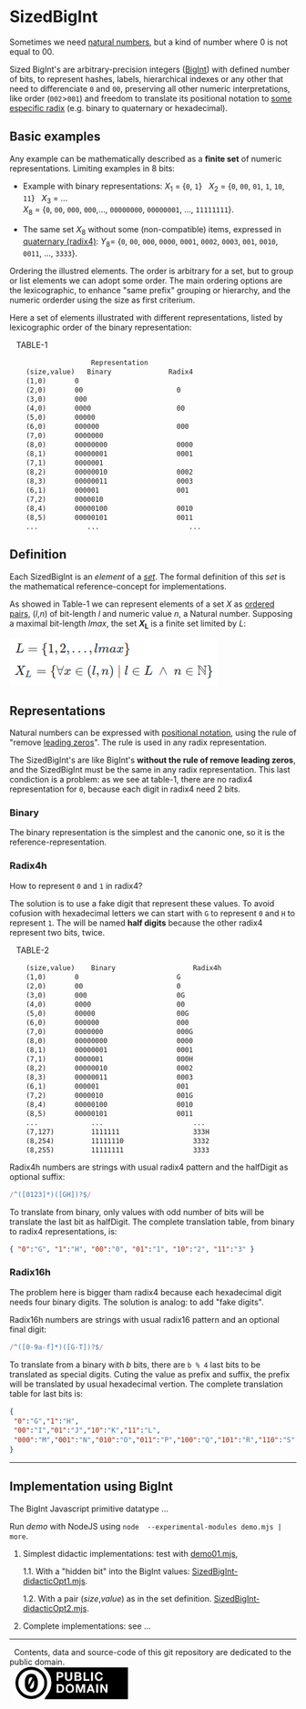 # SizedBigInt

Sometimes we need [natural numbers](https://en.wikipedia.org/wiki/Natural_number), but a kind of number where 0 is not equal to 00.

Sized BigInt's are arbitrary-precision integers ([BigInt](https://developer.mozilla.org/en-US/docs/Web/JavaScript/Reference/Global_Objects/BigInt)) with defined number of bits, to represent hashes, labels, hierarchical indexes or any other that need to differenciate `0` and `00`,  preserving all other numeric interpretations, like order (`002`&gt;`001`) and freedom to translate its positional  notation to  [some especific radix](https://en.wikipedia.org/wiki/Radix#In_numeral_systems) (e.g. binary to quaternary or hexadecimal).

<!--
To a complete guide see the [project's page at `ppKrauss.github.com/SizedBigInt`](http://ppKrauss.github.com/SizedBigInt).
-->

## Basic examples

Any example can be mathematically described as a **finite set** of numeric representations.  Limiting examples in 8 bits:

* Example with binary representations:  <i>X</i><sub>1</sub>&nbsp;=&nbsp;{`0`, `1`} &nbsp; <i>X</i><sub>2</sub>&nbsp;=&nbsp;{`0`, `00`, `01`, `1`, `10`, `11`} &nbsp; <i>X</i><sub>3</sub>&nbsp;=&nbsp;... <br/><i>X</i><sub>8</sub>&nbsp;=&nbsp;{`0`, `00`, `000`, `000`,..., `00000000`, `00000001`, ..., `11111111`}.

* The same set <i>X</i><sub>8</sub> without some (non-compatible) items, expressed in [quaternary (radix4)](https://en.wikipedia.org/wiki/Quaternary_numeral_system): <i>Y</i><sub>8</sub>=&nbsp;{`0`, `00`, `000`, `0000`, `0001`, `0002`, `0003`, `001`, `0010`, `0011`, ..., `3333`}.

Ordering the illustred elements. The order is arbitrary for a set, but to group or list elements we can adopt some order.  The main ordering options are the lexicographic, to enhance "same prefix" grouping or hierarchy, and the numeric orderder using the size as first criterium.

Here a set of elements illustrated with different representations, listed by lexicographic order of the binary representation:

&nbsp;&nbsp; TABLE-1

```
                    Representation   
    (size,value)   Binary              Radix4
    (1,0)	    0
    (2,0)	    00                       0
    (3,0)	    000
    (4,0)	    0000                     00
    (5,0)	    00000
    (6,0)	    000000                   000
    (7,0)	    0000000
    (8,0)	    00000000                 0000
    (8,1)	    00000001                 0001
    (7,1)	    0000001
    (8,2)	    00000010                 0002
    (8,3)	    00000011                 0003
    (6,1)	    000001                   001
    (7,2)	    0000010
    (8,4)	    00000100                 0010
    (8,5)	    00000101                 0011
    ...            ...                      ...
```
## Definition

Each SizedBigInt is an *element* of a [*set*](https://en.wikipedia.org/wiki/Set_theory). The formal definition of this *set* is the mathematical reference-concept for implementations.

As showed in Table-1 we can represent elements of a set *X* as [ordered pairs](https://en.wikipedia.org/wiki/Ordered_pair), (*l*,*n*) of bit-length *l*  and numeric value *n*, a Natural number.  Supposing a maximal bit-length *lmax*, the set <b><i>X</i><sub>L</sub></b> is a finite set limited by  *L*:

![](assets/equations01.png)

## Representations

Natural numbers can be expressed with [positional notation](https://en.wikipedia.org/wiki/Positional_notation), using the rule of "remove [leading zeros](https://en.wikipedia.org/wiki/Leading_zero)".  The rule is used in any radix representation.

The SizedBigInt's are like BigInt's **without the rule of remove leading zeros**, and the SizedBigInt must be the same in any radix representation. This last condiction is a problem: as we see at table-1, there are no radix4 representation for `0`, because each digit in radix4 need 2 bits.

### Binary
The binary representation is the simplest and the canonic one, so it is the reference-representation.

### Radix4h
How to represent `0` and `1` in radix4?

The solution is to use a fake digit that represent these values. To avoid cofusion with hexadecimal letters we can start with `G` to represent `0` and `H` to represent `1`.  The will be named **half digits** because  the other radix4 represent two bits, twice.

&nbsp;&nbsp; TABLE-2

```
    (size,value)    Binary                   Radix4h
    (1,0)	    0                        G
    (2,0)	    00                       0
    (3,0)	    000                      0G
    (4,0)	    0000                     00
    (5,0)	    00000                    00G
    (6,0)	    000000                   000
    (7,0)	    0000000                  000G
    (8,0)	    00000000                 0000
    (8,1)	    00000001                 0001
    (7,1)	    0000001                  000H
    (8,2)	    00000010                 0002
    (8,3)	    00000011                 0003
    (6,1)	    000001                   001
    (7,2)	    0000010                  001G
    (8,4)	    00000100                 0010
    (8,5)	    00000101                 0011
    ...             ...                      ...
    (7,127)         1111111                  333H
    (8,254)         11111110                 3332
    (8,255)         11111111                 3333
```
Radix4h numbers are strings with usual radix4 pattern and the halfDigit as optional suffix:
```js
/^([0123]*)([GH])?$/
```
To translate from binary, only values with odd number of bits will be translate the last bit as halfDigit. The complete translation table, from binary to radix4 representations, is:

```json
{ "0":"G", "1":"H", "00":"0", "01":"1", "10":"2", "11":"3" }
```

### Radix16h

The problem here is bigger tham radix4 because each hexadecimal digit  needs four binary digits. The solution is analog: to add "fake digits".

Radix16h numbers are strings with usual radix16 pattern and an optional final digit:
```js
/^([0-9a-f]*)([G-T])?$/
```
To translate from a binary with *b* bits, there are `b % 4` last bits to be translated as special digits.  Cuting the value as prefix and suffix, the prefix will be translated by usual hexadecimal vertion. The complete translation table for last bits is:

```json
{
 "0":"G","1":"H",
 "00":"I","01":"J","10":"K","11":"L",
 "000":"M","001":"N","010":"O","011":"P","100":"Q","101":"R","110":"S","111":"T"
}
```

-------------

## Implementation using BigInt

The BigInt Javascript primitive datatype ...

Run *demo* with NodeJS using `node  --experimental-modules demo.mjs | more`.

1. Simplest didactic implementations: test with [demo01.mjs](src/demo01.mjs),

   1.1. With a "hidden bit" into the BigInt values: [SizedBigInt-didacticOpt1.mjs](src/SizedBigInt-didacticOpt1.mjs).

   1.2. With a pair (*size*,*value*) as in the set definition.  [SizedBigInt-didacticOpt2.mjs](src/SizedBigInt-didacticOpt2.mjs).

2. Complete implementations: see ...

------

&#160;&#160;Contents, data and source-code of this git repository are dedicated to the public domain.<br/>&#160;&#160;[![](assets/CC0-logo-200px.png)](https://creativecommons.org/publicdomain/zero/1.0/)
